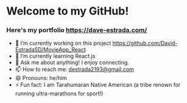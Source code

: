 # Welcome to my GitHub! 

### Here's my portfolio https://dave-estrada.com/

- 🔭 I’m currently working on this project https://github.com/David-EstradaSD/MovieApp_React
- 🌱 I’m currently learning React.js
- 💬 Ask me about anything! I enjoy connecting.
- 📫 How to reach me: destrada2193@gmail.com
- 😄 Pronouns: he/him
- ⚡ Fun fact: I am Tarahumaran Native American (a tribe renown for running ultra-marathons for sport!)

